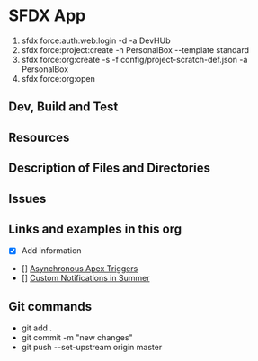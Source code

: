 # SFDX App
 1. sfdx force:auth:web:login -d -a DevHUb
 2. sfdx force:project:create -n PersonalBox --template standard
 3. sfdx force:org:create -s -f config/project-scratch-def.json -a PersonalBox
 4. sfdx force:org:open

## Dev, Build and Test

## Resources

## Description of Files and Directories

## Issues

## Links and examples in this org
- [x] Add information
- [] [Asynchronous Apex Triggers ](https://developer.salesforce.com/blogs/2019/06/get-buildspiration-with-asynchronous-apex-triggers-in-summer-19.html)
- [] [Custom Notifications in Summer](https://developer.salesforce.com/blogs/2019/06/get-buildspiration-with-custom-notifications-in-summer-19.html)

## Git commands
* git add .
* git commit -m "new changes"
* git push --set-upstream origin master